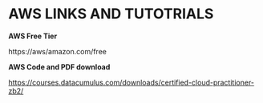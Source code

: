 # AWS LINKS AND TUTOTRIALS

**AWS Free Tier**

https://aws/amazon.com/free

**AWS Code and PDF download**

https://courses.datacumulus.com/downloads/certified-cloud-practitioner-zb2/ 
